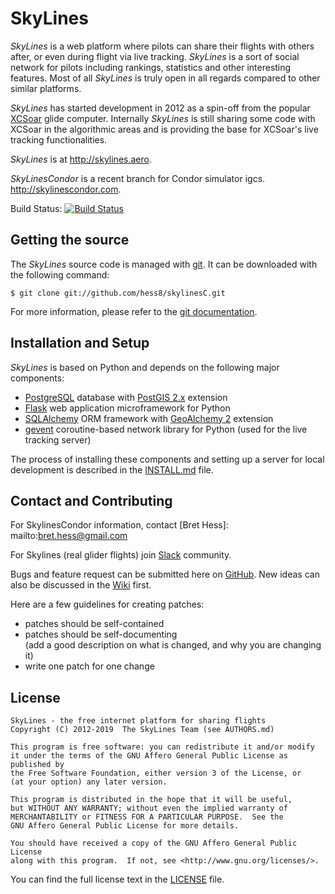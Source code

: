 # SkyLines

*SkyLines* is a web platform where pilots can share their flights with others
after, or even during flight via live tracking.  *SkyLines* is a sort of social
network for pilots including rankings, statistics and other interesting
features.  Most of all *SkyLines* is truly open in all regards compared to
other similar platforms.

*SkyLines* has started development in 2012 as a spin-off from the popular
[XCSoar](http://www.xcsoar.org/) glide computer. Internally *SkyLines* is still
sharing some code with XCSoar in the algorithmic areas and is providing the
base for XCSoar's live tracking functionalities.

*SkyLines* is at <http://skylines.aero>.

*SkyLinesCondor* is a recent branch for Condor simulator igcs. <http://skylinescondor.com>.

Build Status: [![Build Status](https://travis-ci.org/skylines-project/skylines.png?branch=master)](https://travis-ci.org/skylines-project/skylines)

## Getting the source

The *SkyLines* source code is managed with [git](http://www.git-scm.com/).
It can be downloaded with the following command:

    $ git clone git://github.com/hess8/skylinesC.git

For more information, please refer to the [git documentation](http://git-scm.com/documentation).

## Installation and Setup

*SkyLines* is based on Python and depends on the following major components:

* [PostgreSQL](http://www.postgresql.org/) database with
  [PostGIS 2.x](http://www.postgis.net/) extension
* [Flask](http://flask.pocoo.org/) web application microframework for Python
* [SQLAlchemy](http://www.sqlalchemy.org/) ORM framework with
  [GeoAlchemy 2](https://geoalchemy-2.readthedocs.org) extension
* [gevent](http://www.gevent.org/) coroutine-based network library for Python (used for
  the live tracking server)

The process of installing these components and setting up a server for local
development is described in the [INSTALL.md](INSTALL.md) file.

## Contact and Contributing

For SkylinesCondor information, contact [Bret Hess]: mailto:bret.hess@gmail.com

For Skylines (real glider flights) join [Slack](https://skylines-slack.herokuapp.com/) community.

Bugs and feature request can be submitted here on
[GitHub](https://github.com/hess8/skylinesC/issues). New ideas can
also be discussed in the
[Wiki](https://github.com/hess8/skylinesC/wiki) first.

Here are a few guidelines for creating patches:

- patches should be self-contained
- patches should be self-documenting  
  (add a good description on what is changed, and why you are changing it)
- write one patch for one change

## License

    SkyLines - the free internet platform for sharing flights
    Copyright (C) 2012-2019  The SkyLines Team (see AUTHORS.md)

    This program is free software: you can redistribute it and/or modify
    it under the terms of the GNU Affero General Public License as published by
    the Free Software Foundation, either version 3 of the License, or
    (at your option) any later version.

    This program is distributed in the hope that it will be useful,
    but WITHOUT ANY WARRANTY; without even the implied warranty of
    MERCHANTABILITY or FITNESS FOR A PARTICULAR PURPOSE.  See the
    GNU Affero General Public License for more details.

    You should have received a copy of the GNU Affero General Public License
    along with this program.  If not, see <http://www.gnu.org/licenses/>.

You can find the full license text in the [LICENSE](LICENSE) file.
